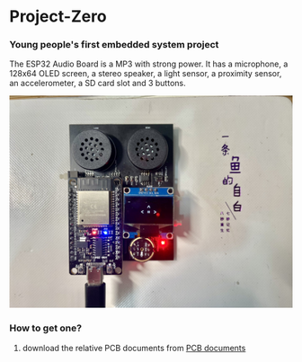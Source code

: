 # Project-Zero

### Young people's first embedded system project

The ESP32 Audio Board is a MP3 with strong power. It has a microphone, a 128x64 OLED screen, a stereo speaker, a light sensor, a proximity sensor, an accelerometer, a SD card slot and 3 buttons. 

![ESP32 Audio Board](images/ESP32_Audio_Board.png "图片title")

### How to get one?

1. download the relative PCB documents from [PCB documents](https://github.com/wjc74751/Project-Zero/tree/main/PCB)
